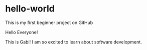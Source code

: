# hello-world
This is my first beginner project on GitHub

Hello Everyone!

This is Gabi! I am so excited to learn about software development.
